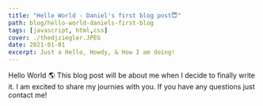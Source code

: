 ```yaml
---
title: "Hello World - Daniel's first blog post😇"
path: blog/hello-world-daniels-first-blog
tags: [javascript, html,css]
cover: ./thedjziegler.JPEG
date: 2021-01-01
excerpt: Just a Hello, Howdy, & How I am doing!
---
```


Hello World 🌎 This blog post will be about me when I decide to finally write it. I am excited to share my journies with you. If you have any questions just contact me!
